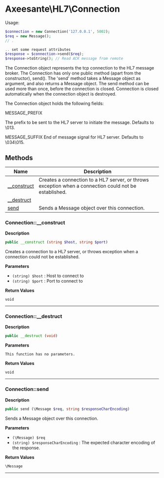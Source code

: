 # Axeesante\HL7\Connection  

Usage:
```php
$connection = new Connection('127.0.0.1', 5002);
$req = new Message();
// .

.. set some request attributes
$response = $connection->send($req);
$response->toString(); // Read ACK message from remote
```

The Connection object represents the tcp connection to the HL7 message broker. The Connection has only one public
method (apart from the constructor), send(). The 'send' method takes a Message object as argument, and also
returns a Message object. The send method can be used more than once, before the connection is closed.
Connection is closed automatically when the connection object is destroyed.

The Connection object holds the following fields:

MESSAGE_PREFIX

The prefix to be sent to the HL7 server to initiate the
message. Defaults to \013.

MESSAGE_SUFFIX
End of message signal for HL7 server. Defaults to \034\015.  





## Methods

| Name | Description |
|------|-------------|
|[__construct](#connection__construct)|Creates a connection to a HL7 server, or throws exception when a connection could not be established.|
|[__destruct](#connection__destruct)||
|[send](#connectionsend)|Sends a Message object over this connection.|




### Connection::__construct  

**Description**

```php
public __construct (string $host, string $port)
```

Creates a connection to a HL7 server, or throws exception when a connection could not be established. 

 

**Parameters**

* `(string) $host`
: Host to connect to  
* `(string) $port`
: Port to connect to  

**Return Values**

`void`

<hr />


### Connection::__destruct  

**Description**

```php
public __destruct (void)
```

 

 

**Parameters**

`This function has no parameters.`

**Return Values**

`void`

<hr />


### Connection::send  

**Description**

```php
public send (\Message $req, string $responseCharEncoding)
```

Sends a Message object over this connection. 

 

**Parameters**

* `(\Message) $req`
* `(string) $responseCharEncoding`
: The expected character encoding of the response.  

**Return Values**

`\Message`



<hr />

